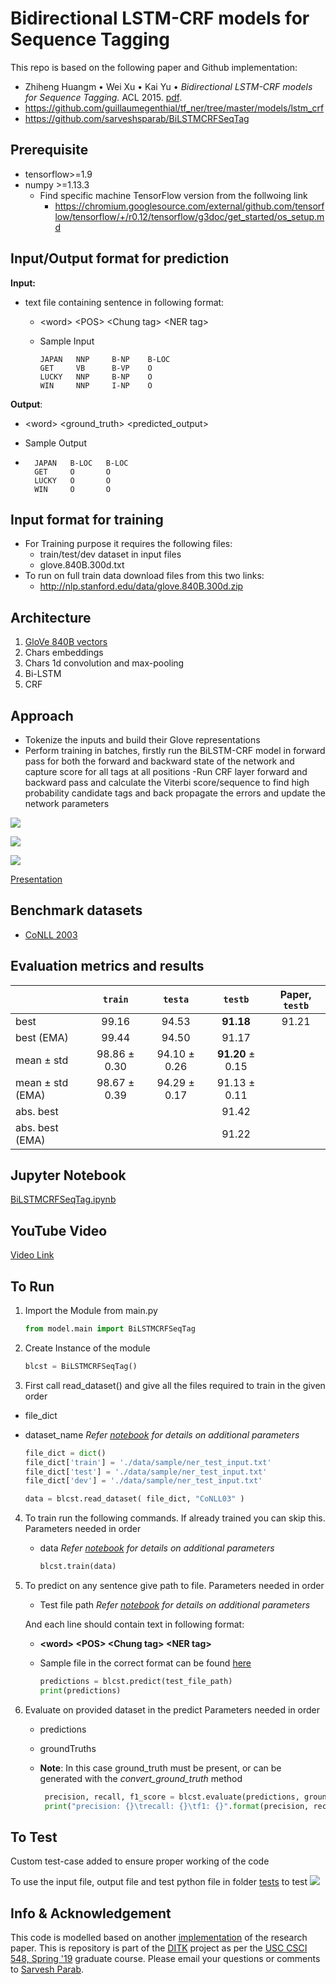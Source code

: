 # Bidirectional LSTM-CRF models for Sequence Tagging

This repo is based on the following paper and Github implementation:

*   Zhiheng Huangm • Wei Xu • Kai Yu • *Bidirectional LSTM-CRF models for Sequence Tagging.* ACL 2015. 
 [pdf](https://arxiv.org/pdf/1508.01991).
*   https://github.com/guillaumegenthial/tf_ner/tree/master/models/lstm_crf
*   https://github.com/sarveshsparab/BiLSTMCRFSeqTag

## Prerequisite
- tensorflow>=1.9
- numpy >=1.13.3
  - Find specific machine TensorFlow version from the follwoing link
    - https://chromium.googlesource.com/external/github.com/tensorflow/tensorflow/+/r0.12/tensorflow/g3doc/get_started/os_setup.md

## Input/Output format for prediction

**Input:**

- text file containing sentence in following format:
  
  - \<word\>  \<POS\>   \<Chung tag\>   \<NER tag\>
  
  - Sample Input
  
    ```
    JAPAN   NNP     B-NP    B-LOC
    GET     VB      B-VP    O
    LUCKY   NNP     B-NP    O
    WIN     NNP     I-NP    O
    ```

**Output**:

- \<word\>  \<ground_truth\>    \<predicted_output\>

- Sample Output

- ```
    JAPAN   B-LOC   B-LOC
    GET     O       O
    LUCKY   O       O
    WIN     O       O
  ```

## Input format for training

- For Training purpose it requires the following files:
  - train/test/dev dataset in input files
  - glove.840B.300d.txt
- To run on full train data download files from this two links:
  - http://nlp.stanford.edu/data/glove.840B.300d.zip

## Architecture

1. [GloVe 840B vectors](https://nlp.stanford.edu/projects/glove/)
2. Chars embeddings
3. Chars 1d convolution and max-pooling
4. Bi-LSTM
5. CRF

## Approach

- Tokenize the inputs and build their Glove representations
- Perform training in batches, firstly run the BiLSTM-CRF model in forward pass for both the forward and backward state of the network and capture score for all tags at all positions
 -Run CRF layer forward and backward pass and calculate the Viterbi score/sequence to find high probability candidate tags and back propagate the errors and update the network parameters

![](./model/Model1.JPG)

![](./model/Model2.JPG)

![](./model/Model3.JPG)

[Presentation](./notebook/PaperPresentation.pdf)

## Benchmark datasets

- [CoNLL 2003](https://www.clips.uantwerpen.be/conll2003/ner/)

## Evaluation metrics and results

|| `train` | `testa` | `testb` | Paper, `testb` |
|---|:---:|:---:|:---:|:---:|
|best| 99.16 | 94.53 | __91.18__ | 91.21 |
|best (EMA) |99.44 | 94.50 | 91.17 | |
|mean ± std | 98.86 ± 0.30| 94.10 ± 0.26| __91.20__ ± 0.15 |  |
|mean ± std (EMA) | 98.67 ± 0.39| 94.29 ± 0.17| 91.13 ± 0.11 |  |
|abs. best |  | | 91.42 |  |
|abs. best (EMA) |   | | 91.22 |  |

## Jupyter Notebook

[BiLSTMCRFSeqTag.ipynb](./notebook/BiLSTMCRFSeqTag.ipynb)

## YouTube Video

[Video Link](http://bit.ly/2LaRS0q)


 ## To Run

 1. Import the Module from main.py
    ```python
    from model.main import BiLSTMCRFSeqTag
    ```
    
 2. Create Instance of the module
    ```python
    blcst = BiLSTMCRFSeqTag()
    ```

 3. First call read_dataset() and give all the files required to train in the given order
   - file_dict
   - dataset_name
   *Refer [notebook](./notebook/BiLSTMCRFSeqTag.ipynb) for details on additional parameters*

        ```python
        file_dict = dict()
        file_dict['train'] = './data/sample/ner_test_input.txt'
        file_dict['test'] = './data/sample/ner_test_input.txt'
        file_dict['dev'] = './data/sample/ner_test_input.txt'
        
        data = blcst.read_dataset( file_dict, "CoNLL03" )
        ```

 4. To train run the following commands. If already trained you can skip this.
    Parameters needed in order
    - data
    *Refer [notebook](./notebook/BiLSTMCRFSeqTag.ipynb) for details on additional parameters*
    
        ```python
        blcst.train(data)
        ```

 5. To predict on any sentence give path to file.
    Parameters needed in order
    - Test file path
    *Refer [notebook](./notebook/BiLSTMCRFSeqTag.ipynb) for details on additional parameters*

    And each line should contain text in following format:
    - **\<word\>  \<POS\>   \<Chung tag\>   \<NER tag\>**
    - Sample file in the correct format can be found [here](data/sample/ner_test_input.txt)

        ```python
        predictions = blcst.predict(test_file_path)
        print(predictions)
        ```

 6. Evaluate on provided dataset in the predict
    Parameters needed in order
    - predictions
    - groundTruths
    - **Note**: In this case ground_truth must be present, or can be generated with the *convert_ground_truth* method 

      ```python
       precision, recall, f1_score = blcst.evaluate(predictions, groundTruths)
       print("precision: {}\trecall: {}\tf1: {}".format(precision, recall, f1_score))
      ```

## To Test
Custom test-case added to ensure proper working of the code

To use the input file, output file and test python file in folder [tests](./tests) to test
![](./tests/Test.JPG) 


## Info & Acknowledgement
This code is modelled based on another [implementation](https://github.com/guillaumegenthial/tf_ner/tree/master/models/lstm_crf) of the research paper.
This is repository is part of the [DITK](https://github.com/data-integration-toolkit/ditk) project as per the [USC CSCI 548, Spring '19](https://classes.usc.edu/term-20191/course/csci-548/) graduate course.
Please email your questions or comments to [Sarvesh Parab](http://www.sarveshparab.com/).

